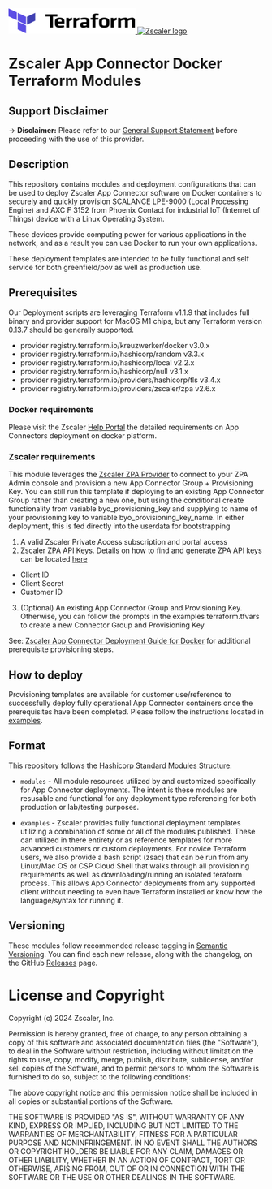 <a href="https://terraform.io">
    <img src="https://raw.githubusercontent.com/hashicorp/terraform-website/master/public/img/logo-text.svg" alt="Terraform logo" title="Terraform" height="50" width="250" />
</a>
<a href="https://www.zscaler.com/">
    <img src="https://www.zscaler.com/themes/custom/zscaler/logo.svg" alt="Zscaler logo" title="Zscaler" height="50" width="250" />
</a>

# Zscaler App Connector Docker Terraform Modules

## Support Disclaimer

-> **Disclaimer:** Please refer to our [General Support Statement](docs/guides/support.md) before proceeding with the use of this provider.

## Description

This repository contains modules and deployment configurations that can be used to deploy Zscaler App Connector software on Docker containers to securely and quickly provision SCALANCE LPE-9000 (Local Processing Engine) and AXC F 3152 from Phoenix Contact  for industrial IoT (Internet of Things) device with a Linux Operating System.

These devices provide computing power for various applications in the network, and as a result you can use Docker to run your own applications.

These deployment templates are intended to be fully functional and self service for both greenfield/pov as well as production use.

## Prerequisites

Our Deployment scripts are leveraging Terraform v1.1.9 that includes full binary and provider support for MacOS M1 chips, but any Terraform version 0.13.7 should be generally supported.

- provider registry.terraform.io/kreuzwerker/docker v3.0.x
- provider registry.terraform.io/hashicorp/random v3.3.x
- provider registry.terraform.io/hashicorp/local v2.2.x
- provider registry.terraform.io/hashicorp/null v3.1.x
- provider registry.terraform.io/providers/hashicorp/tls v3.4.x
- provider registry.terraform.io/providers/zscaler/zpa v2.6.x

### Docker requirements

Please visit the Zscaler [Help Portal](https://help.zscaler.com/zpa/app-connector-deployment-guide-docker) the detailed requirements on App Connectors deployment on docker platform.

### Zscaler requirements

This module leverages the [Zscaler ZPA Provider](https://github.com/zscaler/terraform-provider-zpa) to connect to your ZPA Admin console and provision a new App Connector Group + Provisioning Key. You can still run this template if deploying to an existing App Connector Group rather than creating a new one, but using the conditional create functionality from variable byo_provisioning_key and supplying to name of your provisioning key to variable byo_provisioning_key_name. In either deployment, this is fed directly into the userdata for bootstrapping

1. A valid Zscaler Private Access subscription and portal access
2. Zscaler ZPA API Keys. Details on how to find and generate ZPA API keys can be located [here](https://help.zscaler.com/zpa/about-api-keys)

- Client ID
- Client Secret
- Customer ID

3. (Optional) An existing App Connector Group and Provisioning Key. Otherwise, you can follow the prompts in the examples terraform.tfvars to create a new Connector Group and Provisioning Key

See: [Zscaler App Connector Deployment Guide for Docker](https://help.zscaler.com/zpa/app-connector-deployment-guide-docker) for additional prerequisite provisioning steps.

## How to deploy

Provisioning templates are available for customer use/reference to successfully deploy fully operational App Connector containers once the prerequisites have been completed. Please follow the instructions located in [examples](examples/base_ac/README.md).

## Format

This repository follows the [Hashicorp Standard Modules Structure](https://www.terraform.io/registry/modules/publish):

- `modules` - All module resources utilized by and customized specifically for App Connector deployments. The intent is these modules are resusable and functional for any deployment type referencing for both production or lab/testing purposes.

- `examples` - Zscaler provides fully functional deployment templates utilizing a combination of some or all of the modules published. These can utilized in there entirety or as reference templates for more advanced customers or custom deployments. For novice Terraform users, we also provide a bash script (zsac) that can be run from any Linux/Mac OS or CSP Cloud Shell that walks through all provisioning requirements as well as downloading/running an isolated teraform process. This allows App Connector deployments from any supported client without needing to even have Terraform installed or know how the language/syntax for running it.

## Versioning

These modules follow recommended release tagging in [Semantic Versioning](http://semver.org/). You can find each new release,
along with the changelog, on the GitHub [Releases](https://github.com/zscaler/terraform-aws-zpa-app-connector-modules/releases) page.

# License and Copyright

Copyright (c) 2024 Zscaler, Inc.

Permission is hereby granted, free of charge, to any person obtaining a copy
of this software and associated documentation files (the "Software"), to deal
in the Software without restriction, including without limitation the rights
to use, copy, modify, merge, publish, distribute, sublicense, and/or sell
copies of the Software, and to permit persons to whom the Software is
furnished to do so, subject to the following conditions:

The above copyright notice and this permission notice shall be included in all
copies or substantial portions of the Software.

THE SOFTWARE IS PROVIDED "AS IS", WITHOUT WARRANTY OF ANY KIND, EXPRESS OR
IMPLIED, INCLUDING BUT NOT LIMITED TO THE WARRANTIES OF MERCHANTABILITY,
FITNESS FOR A PARTICULAR PURPOSE AND NONINFRINGEMENT. IN NO EVENT SHALL THE
AUTHORS OR COPYRIGHT HOLDERS BE LIABLE FOR ANY CLAIM, DAMAGES OR OTHER
LIABILITY, WHETHER IN AN ACTION OF CONTRACT, TORT OR OTHERWISE, ARISING FROM,
OUT OF OR IN CONNECTION WITH THE SOFTWARE OR THE USE OR OTHER DEALINGS IN THE
SOFTWARE.

